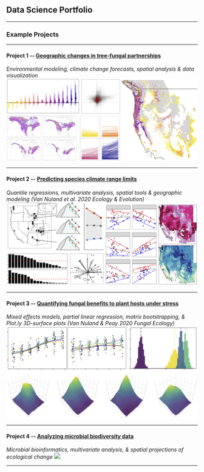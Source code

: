 ## Data Science Portfolio

---

### Example Projects

---

#### Project 1 -- [Geographic changes in tree-fungal partnerships](TreeFungalMismatch_page.md)
<em>Environmental modeling, climate change forecasts, spatial analysis & data visualization</em>
<img src="images/TreeFungal_overlap.cover.png?raw=true"/>

---

#### Project 2 -- [Predicting species climate range limits](https://mvannuland.github.io/ClimateRangeLimits_page/)
<em>Quantile regressions, multivariate analysis, spatial tools & geographic modeling (Van Nuland et al. 2020 Ecology & Evolution)</em>
<img src="images/Trait_range_fig2.png?raw=true"/>

---

#### Project 3 -- [Quantifying fungal benefits to plant hosts under stress](https://mvannuland.github.io/pinus_myc_page/)
<em>Mixed effects models, partial linear regression, matrix bootstrapping, & Plot.ly 3D-surface plots (Van Nuland & Peay 2020 Fungal Ecology)</em>
<img src="images/PinucMyc_coverfig.png?raw=true"/>

---

#### Project 4 -- [Analyzing microbial biodiversity data](http://example.com/)
<em>Microbial bioinformatics, multivariate analysis, & spatial projections of ecological change</em>
<img src="images/dummy_thumbnail.jpg?raw=true"/>

---
